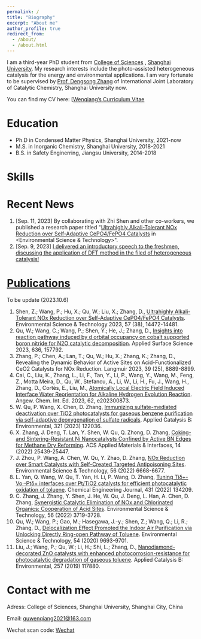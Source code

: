 ```yaml
---
permalink: /
title: "Biography"
excerpt: "About me"
author_profile: true
redirect_from: 
  - /about/
  - /about.html
---
```


I am a third-year PhD student from [College of Sciences](https://scicol.shu.edu.cn/) , [Shanghai University](https://www.shu.edu.cn/). My research interests include the photo-assisted heterogeneous catalysis for the energy and environmental applications. 
I am very fortunate to be supervised by [Prof. Dengsong Zhang](https://scicol.shu.edu.cn/info/1241/7550.htm) of International Joint Laboratory of Catalytic Chemistry, Shanghai University now.

You can find my CV here: [[Wenqiang’s Curriculum Vitae](../assets/CV.pdf) 

Education
======
* Ph.D in Condensed Matter Physics, Shanghai University, 2021-now 
* M.S. in Inorganic Chemistry, Shanghai University, 2018-2021
* B.S. in Safety Enginerring, Jiangsu University, 2014-2018

 
Skills
======




Recent News
======
1. [Sep. 11, 2023] By collaborating with Zhi Shen and other co-workers, we published a research paper titled "[Ultrahighly Alkali-Tolerant NOx Reduction over Self-Adaptive CePO4/FePO4 Catalysts]("https://wenqiang2.github.io/publication/2023-09-11-paper-paper-number10) in <Environmental Science & Technology>".
1. [Sep. 9, 2023] [I delivered an introductory speech to the freshmen, discussing the application of DFT method in the filed of heterogeneous catalysis!](https://wenqiang2.github.io/portfolio/portfolio-1/)



[Publications](https://wenqiang2.github.io/publications/)
======
To be update (2023.10.6)

1. Shen, Z.; Wang, P.; Hu, X.; Qu, W.; Liu, X.; Zhang, D., [Ultrahighly Alkali-Tolerant NOx Reduction over Self-Adaptive CePO4/FePO4 Catalysts](https://wenqiang2.github.io/publication/2023-09-11-paper-paper-number10). Environmental Science & Technology 2023, 57 (38), 14472-14481.
1. Qu, W.; Wang, C.; Wang, P.; Shen, Y.; He, J.; Zhang, D., [Insights into reaction pathway induced by d orbital occupancy on cobalt supported boron nitride for N2O catalytic decomposition](https://wenqiang2.github.io/publication/2023-06-27-paper-paper-number9). Applied Surface Science 2023, 636, 157792.
1. Zhang, P.; Chen, A.; Lan, T.; Qu, W.; Hu, X.; Zhang, K.; Zhang, D., Revealing the Dynamic Behavior of Active Sites on Acid-Functionalized CeO2 Catalysts for NOx Reduction. Langmuir 2023, 39 (25), 8889-8899.
1. Cai, C., Liu, K., Zhang, L., Li, F., Tan, Y., Li, P., Wang, Y., Wang, M., Feng, Z., Motta Meira, D., Qu, W., Stefancu, A., Li, W., Li, H., Fu, J., Wang, H., Zhang, D., Cortés, E., Liu, M., [Atomically Local Electric Field Induced Interface Water Reorientation for Alkaline Hydrogen Evolution Reaction](https://wenqiang2.github.io/publication/2023-03-08-paper-paper-number7). Angew. Chem. Int. Ed. 2023, 62, e202300873.
1. W. Qu, P. Wang, X. Chen, D. Zhang, [Immunizing sulfate-mediated deactivation over TiO2 photocatalysts for gaseous benzene purification via self-adaptive deoxygenation of sulfate radicals](https://wenqiang2.github.io/publication/2023-02-01-paper-paper-number8). Applied Catalysis B: Environmental, 321 (2023) 122036.
1. X. Zhang, J. Deng, T. Lan, Y. Shen, W. Qu, Q. Zhong, D. Zhang, [Coking- and Sintering-Resistant Ni Nanocatalysts Confined by Active BN Edges for Methane Dry Reforming](https://wenqiang2.github.io/publication/2022-05-23-paper-paper-number6). ACS Applied Materials & Interfaces, 14 (2022) 25439-25447.
1. J. Zhou, P. Wang, A. Chen, W. Qu, Y. Zhao, D. Zhang, [NOx Reduction over Smart Catalysts with Self-Created Targeted Antipoisoning Sites](https://wenqiang2.github.io/publication/2022-05-02-paper-paper-number5). Environmental Science & Technology, 56 (2022) 6668-6677.
1. L. Yan, Q. Wang, W. Qu, T. Yan, H. Li, P. Wang, D. Zhang, [Tuning Tiδ+-Vo·-Ptδ+ interfaces over Pt/TiO2 catalysts for efficient photocatalytic oxidation of toluene](https://wenqiang2.github.io/publication/2022-03-01-paper-number3). Chemical Engineering Journal, 431 (2022) 134209.
1. C. Zhang, J. Zhang, Y. Shen, J. He, W. Qu, J. Deng, L. Han, A. Chen, D. Zhang, [Synergistic Catalytic Elimination of NOx and Chlorinated Organics: Cooperation of Acid Sites](https://wenqiang2.github.io/publication/2022-02-28-paper-paper-number4). Environmental Science & Technology, 56 (2022) 3719-3728.
1. Qu, W.; Wang, P.; Gao, M.; Hasegawa, J.-y.; Shen, Z.; Wang, Q.; Li, R.; Zhang, D., [Delocalization Effect Promoted the Indoor Air Purification via Unlocking Directly Ring-open Pathway of Toluene](https://wenqiang2.github.io/publication/2020-06-29-paper-paper-number2). Environmental Science & Technology, 54 (2020) 9693-9701.
1. Liu, J.; Wang, P.; Qu, W.; Li, H.; Shi, L.; Zhang, D., [Nanodiamond-decorated ZnO catalysts with enhanced photocorrosion-resistance for photocatalytic degradation of gaseous toluene](https://wenqiang2.github.io/publication/2019-11-15-paper-paper-number1). Applied Catalysis B: Environmental, 257 (2019) 117880. 




Contact with me
======
Adress: College of Sciences, Shanghai University, Shanghai City, China

Email: quwenqiang2021@163.com

Wechat scan code: [Wechat](../images/wechat.jpg)
